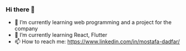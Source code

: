### Hi there 👋


- 🔭 I’m currently learning web programming and a project for the company
- 🌱 I’m currently learning React, Flutter
- 📫 How to reach me: 
  https://www.linkedin.com/in/mostafa-dadfar/
